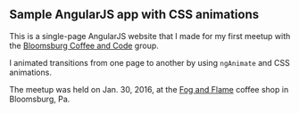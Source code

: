 ## Sample AngularJS app with CSS animations
This is a single-page AngularJS website that I made for my first meetup with the [Bloomsburg Coffee and Code](http://www.meetup.com/Bloomsburg-Coffee-and-Code/) group.

I animated transitions from one page to another by using `ngAnimate` and CSS animations.

The meetup was held on Jan. 30, 2016, at the [Fog and Flame](http://fogandflame.moonfruit.com/home/4578026217) coffee shop in Bloomsburg, Pa.
